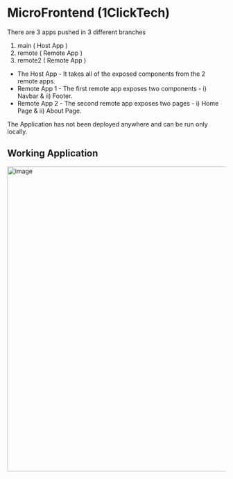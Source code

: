 # MicroFrontend (1ClickTech)

There are 3 apps pushed in 3 different branches
  1. main ( Host App )
  2. remote ( Remote App )
  3. remote2 ( Remote App )
     
 - The Host App - It takes all of the exposed components from the 2 remote apps.
 - Remote App 1 - The first remote app exposes two components - i) Navbar & ii) Footer.
 - Remote App 2 - The second remote app exposes two pages - i) Home Page & ii) About Page.

The Application has not been deployed anywhere and can be run only locally.

## Working Application

<img width="702" alt="image" src="https://github.com/user-attachments/assets/38bbf6e6-cfad-4716-ab3b-ac3cbd0d49da">



